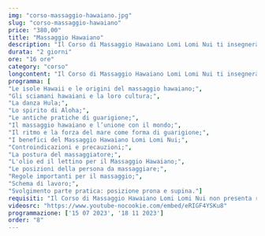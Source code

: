 ```yaml
---
img: "corso-massaggio-hawaiano.jpg"
slug: "corso-massaggio-hawaiano"
price: "380,00"
title: "Massaggio Hawaiano"
description: "Il Corso di Massaggio Hawaiano Lomi Lomi Nui ti insegnerà una tecnica olistica che nasce dalla filosofia di vita polinesiana chiamata huna, il “segreto”. Questa filosofia si basa sull’idea che ognuno di noi crea la propria realtà con i propri pensieri, sentimenti e azioni, e che possiamo cambiare le nostre convinzioni limitanti per realizzare i nostri desideri. Il massaggio hawaiano lomi lomi nui è una tecnica di manipolazione fisica ed energetica che agisce su tutto il corpo con movimenti fluidi e ritmici, che ricordano le onde del mare. Il massaggio hawaiano lomi lomi nui si adatta alle tensioni del ricevente, alternando dolcezza ed energia, lentezza e rapidità, intensità e leggerezza. Il massaggio hawaiano lomi lomi nui ha effetti benefici su tutto il corpo e la mente: favorisce la circolazione venosa, linfatica e arteriosa, stimola il metabolismo e l’eliminazione delle tossine, allunga e rilassa i tessuti molli e le articolazioni, crea calore e benessere. Nel corso imparerai la teoria e la pratica del massaggio hawaiano lomi lomi nui, studierai la filosofia huna e le sue applicazioni, approfondirai le tecniche di manipolazione con le mani e gli avambracci su tutto il corpo. Il corso ti renderà in grado di praticare un massaggio hawaiano lomi lomi nui efficace e sicuro, ottenendo un’azione riflessa su tutto il sistema connettivo."
durata: "2 giorni"
ore: "16 ore"
category: "corso"
longcontent: "Il Corso di Massaggio Hawaiano Lomi Lomi Nui ti insegnerà una tecnica olistica che nasce dalla filosofia di vita polinesiana chiamata huna, il “segreto”. Questa filosofia si basa sull’idea che ognuno di noi crea la propria realtà con i propri pensieri, sentimenti e azioni, e che possiamo cambiare le nostre convinzioni limitanti per realizzare i nostri desideri. Il massaggio hawaiano lomi lomi nui è una tecnica di manipolazione fisica ed energetica che agisce su tutto il corpo con movimenti fluidi e ritmici, che ricordano le onde del mare. Il massaggio hawaiano lomi lomi nui si adatta alle tensioni del ricevente, alternando dolcezza ed energia, lentezza e rapidità, intensità e leggerezza. Il massaggio hawaiano lomi lomi nui ha effetti benefici su tutto il corpo e la mente: favorisce la circolazione venosa, linfatica e arteriosa, stimola il metabolismo e l’eliminazione delle tossine, allunga e rilassa i tessuti molli e le articolazioni, crea calore e benessere. Nel corso imparerai la teoria e la pratica del massaggio hawaiano lomi lomi nui, studierai la filosofia huna e le sue applicazioni, approfondirai le tecniche di manipolazione con le mani e gli avambracci su tutto il corpo. Il corso ti renderà in grado di praticare un massaggio hawaiano lomi lomi nui efficace e sicuro, ottenendo un’azione riflessa su tutto il sistema connettivo."
programma: [
"Le isole Hawaii e le origini del massaggio hawaiano;",
"Gli sciamani hawaiani e la loro cultura;",
"La danza Hula;",
"Lo spirito di Aloha;",
"Le antiche pratiche di guarigione;",
"Il massaggio hawaiano e l’unione con il mondo;",
"Il ritmo e la forza del mare come forma di guarigione;",
"I benefici del Massaggio Hawaiano Lomi Lomi Nui;",
"Controindicazioni e precauzioni;",
"La postura del massaggiatore;",
"L'olio ed il lettino per il Massaggio Hawaiano;",
"Le posizioni della persona da massaggiare;",
"Regole importanti per il massaggio;",
"Schema di lavoro;",
"Svolgimento parte pratica: posizione prona e supina."]
requisiti: "Il Corso di Massaggio Hawaiano Lomi Lomi Nui non presenta requisiti ed è un corso aperto a tutti."
videosrc: "https://www.youtube-nocookie.com/embed/eRIGF4YSKu8"
programmazione: ['15 07 2023', '18 11 2023']  
order: "8"
---
```

